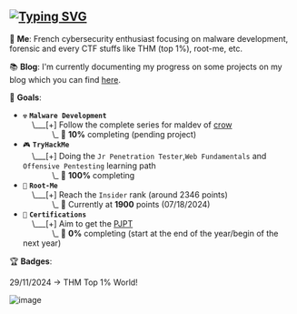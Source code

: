 ## [![Typing SVG](https://readme-typing-svg.demolab.com?font=Fira+Code&duration=2000&pause=500&color=71EAFF&background=FFFFFF00&vCenter=true&random=false&width=540&height=40&lines=Learning+malware+development;Breaking+TryHackMe+boxes;Completing+root-me+challenges)](https://git.io/typing-svg)

💭 **Me**: French cybersecurity enthusiast focusing on malware development, forensic and every CTF stuffs like THM (top 1%), root-me, etc.

📚 **Blog**: I'm currently documenting my progress on some projects on my blog which you can find [here](https://meitoka.gitbook.io/meitoka-blog).

🎯 **Goals**: 

- `☢️` **`Malware Development`**<br>
&nbsp;&nbsp;&nbsp;&nbsp;\\___[+] Follow the complete series for maldev of [crow](https://www.crow.rip/crows-nest/mal/dev)<br>
&nbsp;&nbsp;&nbsp;&nbsp;&nbsp;&nbsp;&nbsp;&nbsp;&nbsp;&nbsp;&nbsp;&nbsp;&nbsp;\\\_ 🔋 **10%** completing (pending project)
- `🎮` **`TryHackMe`**<br>
&nbsp;&nbsp;&nbsp;&nbsp;\\___[+] Doing the `Jr Penetration Tester`,`Web Fundamentals` and `Offensive Pentesting` learning path<br>
&nbsp;&nbsp;&nbsp;&nbsp;&nbsp;&nbsp;&nbsp;&nbsp;&nbsp;&nbsp;&nbsp;&nbsp;&nbsp;\\\_ 🔋 **100%** completing
- `🫚` **`Root-Me`**<br>
&nbsp;&nbsp;&nbsp;&nbsp;\\___[+] Reach the `Insider` rank (around 2346 points)<br>
&nbsp;&nbsp;&nbsp;&nbsp;&nbsp;&nbsp;&nbsp;&nbsp;&nbsp;&nbsp;&nbsp;&nbsp;&nbsp;\\\_ 🔋 Currently at **1900** points (07/18/2024)
- `🔖` **`Certifications`**<br>
&nbsp;&nbsp;&nbsp;&nbsp;\\___[+] Aim to get the [PJPT](https://certifications.tcm-sec.com/pjpt/)<br>
&nbsp;&nbsp;&nbsp;&nbsp;&nbsp;&nbsp;&nbsp;&nbsp;&nbsp;&nbsp;&nbsp;&nbsp;&nbsp;\\\_ 🔋 **0%** completing (start at the end of the year/begin of the next year)

:trophy: **Badges**:

29/11/2024 -> THM Top 1% World!

![image](https://tryhackme-badges.s3.amazonaws.com/FzFStormZ.png)

